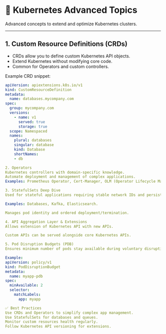 # 🚀 Kubernetes Advanced Topics

Advanced concepts to extend and optimize Kubernetes clusters.

---

## 1. Custom Resource Definitions (CRDs)

- CRDs allow you to define custom Kubernetes API objects.
- Extend Kubernetes without modifying core code.
- Common for Operators and custom controllers.

Example CRD snippet:

```yaml
apiVersion: apiextensions.k8s.io/v1
kind: CustomResourceDefinition
metadata:
  name: databases.mycompany.com
spec:
  group: mycompany.com
  versions:
    - name: v1
      served: true
      storage: true
  scope: Namespaced
  names:
    plural: databases
    singular: database
    kind: Database
    shortNames:
    - db

2. Operators
Kubernetes controllers with domain-specific knowledge.
Automate deployment and management of complex applications.
Examples: Prometheus Operator, Cert-Manager, OLM (Operator Lifecycle Manager).

3. StatefulSets Deep Dive
Used for stateful applications requiring stable network IDs and persistent storage.

Examples: Databases, Kafka, Elasticsearch.

Manages pod identity and ordered deployment/termination.

4. API Aggregation Layer & Extensions
Allows extension of Kubernetes API with new APIs.

Custom APIs can be served alongside core Kubernetes APIs.

5. Pod Disruption Budgets (PDB)
Ensures minimum number of pods stay available during voluntary disruptions.

Example:
apiVersion: policy/v1
kind: PodDisruptionBudget
metadata:
  name: myapp-pdb
spec:
  minAvailable: 2
  selector:
    matchLabels:
      app: myapp

✅ Best Practices
Use CRDs and Operators to simplify complex app management.
Use StatefulSets for databases and queues.
Monitor custom resources health regularly.
Follow Kubernetes API versioning for extensions.



